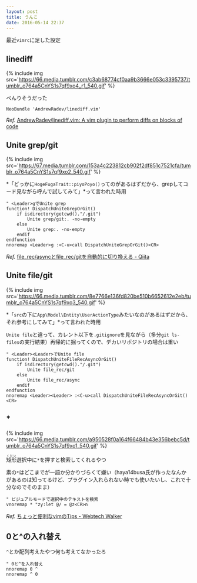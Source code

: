 ```yaml
---
layout: post
title: うんこ
date: 2016-05-14 22:37
---
```


最近`vimrc`に足した設定

## linediff

{% include img src='https://66.media.tumblr.com/c3ab68774cf0aa9b3666e053c3395737/tumblr_o764a5CnYS1s7qf9xo4_r1_540.gif' %}

べんりそうだった

```nohighlight
NeoBundle 'AndrewRadev/linediff.vim'
```

*Ref.* [AndrewRadev/linediff.vim: A vim plugin to perform diffs on blocks of code](https://github.com/AndrewRadev/linediff.vim)

## Unite grep/git

{% include img src='https://67.media.tumblr.com/153a4c223812cb902f2df851c7521cfa/tumblr_o764a5CnYS1s7qf9xo2_540.gif' %}

*「どっかに`HogeFugaTrait::piyoPoyo()`ってのがあるはずだから、grepしてコード見ながら呼んで試してみて」*って言われた時用

```nohighlight
" <Leader>gでUnite grep
function! DispatchUniteGrepOrGit()
    if isdirectory(getcwd()."/.git")
        Unite grep/git:. -no-empty
    else
        Unite grep:. -no-empty
    endif
endfunction
nnoremap <Leader>g :<C-u>call DispatchUniteGrepOrGit()<CR>
```

*Ref.* [file_rec/asyncとfile_rec/gitを自動的に切り換える - Qiita](http://qiita.com/yuku_t/items/9263e6d9105ba972aea8)

## Unite file/git

{% include img src='https://66.media.tumblr.com/8e7766e136fd820be510b6652612e2eb/tumblr_o764a5CnYS1s7qf9xo3_540.gif' %}

*「`src`の下に`App\Model\Entity\UserActionType`みたいなのがあるはずだから、それ参考にしてみて」*って言われた時用

`Unite file`と違って、カレント以下を`.gitignore`を見ながら（多分`git ls-files`の実行結果）再帰的に掘ってくので、デカいリポジトリの場合は重い

```nohighlight
" <Leader><Leader>でUnite file
function! DispatchUniteFileRecAsyncOrGit()
    if isdirectory(getcwd()."/.git")
        Unite file_rec/git
    else
        Unite file_rec/async
    endif
endfunction
nnoremap <Leader><Leader> :<C-u>call DispatchUniteFileRecAsyncOrGit()<CR>
```

## *

{% include img src='https://66.media.tumblr.com/a950528f0a164f66484b43e356bebc5d/tumblr_o764a5CnYS1s7qf9xo1_540.gif' %}

<ruby>矩形<rt>くけい</rt></ruby>選択中に`*`を押すと検索してくれるやつ

素の`*`はどこまでが一語か分かりづらくて嫌い（haya14busa氏が作ったなんかがあるのは知ってるけど、プラグイン入れられない時でも使いたいし、これで十分なのでそのまま）

```nohighlight
" ビジュアルモードで選択中のテキストを検索
vnoremap * "zy:let @/ = @z<CR>n
```

*Ref.* [ちょっと便利なvimのTips - Webtech Walker](http://webtech-walker.com/archive/2009/01/18022957.html)

## 0と^の入れ替え

`^`とか配列考えたやつ何も考えてなかったろ

```
" 0と^を入れ替え
nnoremap 0 ^
nnoremap ^ 0
```
